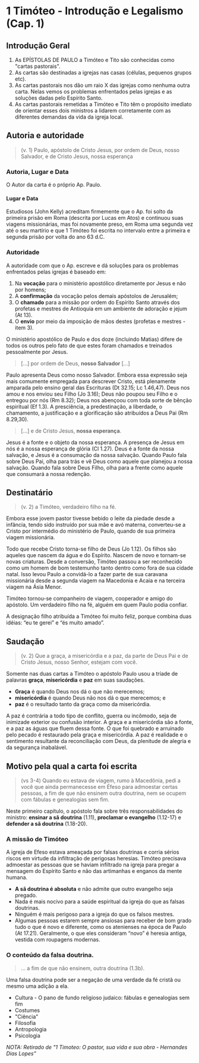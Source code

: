 # 1 Timóteo - Introdução e Legalismo (Cap. 1)

## Introdução Geral

1. As EPÍSTOLAS DE PAULO a Timóteo e Tito são conhecidas como "cartas pastorais".
2. As cartas são destinadas a igrejas nas casas (células, pequenos grupos etc).
3. As cartas pastorais nos dão um raio X das igrejas como nenhuma outra carta. Nelas vemos os problemas enfrentados 
   pelas igrejas e as soluções dadas pelo Espírito Santo.
4. As cartas pastorais remetidas a Timóteo e Tito têm o propósito imediato de orientar esses dois ministros a lidarem 
   corretamente com as diferentes demandas da vida da igreja local.

## Autoria e autoridade

> (v. 1) Paulo, apóstolo de Cristo Jesus, por ordem de Deus, nosso Salvador, e de Cristo Jesus, nossa esperança

### Autoria, Lugar e Data

O Autor da carta é o próprio Ap. Paulo.

#### Lugar e Data

Estudiosos (John Kelly) acreditam firmemente que o Ap. foi solto da primeira prisão em Roma (descrita por Lucas em Atos) e continuou suas viagens missionárias, 
mas foi novamente preso, em Roma uma segunda vez até o seu martírio e que 1 Timóteo foi escrita no intervalo entre a primeira e segunda prisão por volta do ano 63 d.C.

### Autoridade

A autoridade com que o Ap. escreve e dá soluções para os problemas enfrentados pelas igrejas é baseado em:

1. Na **vocação** para o ministério apostólico diretamente por Jesus e não por homens;
2. A **confirmação** da vocação pelos demais apóstolos de Jerusalém;
3. O **chamado** para a missão por ordem do Espírito Santo através dos profetas e mestres de Antioquia em um ambiente de adoração e jejum (At 13).
4. O **envio** por meio da imposição de mãos destes (profetas e mestres - item 3).

O ministério apostólico de Paulo e dos doze (incluindo Matias) difere de todos os outros pelo fato de que estes foram chamados e treinados pessoalmente por Jesus.

> [...] por ordem de Deus, **nosso Salvador** [...]

Paulo apresenta Deus como nosso Salvador. Embora essa expressão seja mais comumente empregada para descrever Cristo, está plenamente amparada pelo ensino geral das Escrituras (Dt 32.15; Lc 1.46,47). Deus nos amou e nos enviou seu Filho (Jo 3.16); Deus não poupou seu Filho e o entregou por nós (Rm 8.32); Deus nos abençoou com toda sorte de bênção espiritual (Ef 1.3). A presciência, a predestinação, a liberdade, o chamamento, a justificação e a glorificação são atribuídos a Deus Pai (Rm 8.29,30).

> [...] e de Cristo Jesus, **nossa esperança**.

Jesus é a fonte e o objeto da nossa esperança. A presença de Jesus em nós é a nossa esperança de glória (Cl 1.27). Deus é a fonte da nossa salvação, e Jesus é a consumação da nossa salvação. Quando Paulo fala sobre Deus Pai, olha para trás e vê Deus como aquele que planejou a nossa salvação. Quando fala sobre Deus Filho, olha para a frente como aquele que consumará a nossa redenção.

## Destinatário

> (v. 2) a Timóteo, verdadeiro filho na fé.

Embora esse jovem pastor tivesse bebido o leite da piedade desde a infância, tendo sido instruído por sua mãe e avó materna, converteu-se a Cristo por intermédio do ministério de Paulo, quando de sua primeira viagem missionária.

Todo que recebe Cristo torna-se filho de Deus (Jo 1.12). Os filhos são aqueles que nascem da água e do Espírito. Nascem de novo e tornam-se novas criaturas. Desde a conversão, Timóteo passou a ser reconhecido como um homem de bom testemunho tanto dentro como fora de sua cidade natal. Isso levou Paulo a convidá-lo a fazer parte de sua caravana missionária desde a segunda viagem na Macedonia e Acaia e na terceira viagem na Ásia Menor.

Timóteo tornou-se companheiro de viagem, cooperador e amigo do apóstolo. Um verdadeiro filho na fé, alguém em quem Paulo podia confiar. 

A designação filho atribuída a Timóteo foi muito feliz, porque combina duas idéias: “eu te gerei” e “és muito amado”.

## Saudação

> (v. 2) Que a graça, a misericórdia e a paz, da parte de Deus Pai e de Cristo Jesus, nosso Senhor, estejam com você.

Somente nas duas cartas a Timóteo o apóstolo Paulo usou a tríade de palavras **graça**, **misericórdia** e **paz** em suas saudações.

- **Graça** é quando Deus nos dá o que não merecemos; 
- **misericórdia** é quando Deus não nos dá o que merecemos; e 
- **paz** é o resultado tanto da graça como da misericórdia.

A paz é contrária a todo tipo de conflito, guerra ou incômodo, seja de inimizade exterior ou confusão interior. A graça e a misericórdia são a fonte, e a paz as águas que fluem dessa fonte. O que foi quebrado e arruinado pelo pecado é restaurado pela graça e misericórdia. A paz é realidade e o sentimento resultante da reconciliação com Deus, da plenitude de alegria e da segurança inabalável.

## Motivo pela qual a carta foi escrita

> (vs 3-4) Quando eu estava de viagem, rumo à Macedônia, pedi a você que ainda permanecesse em Éfeso para admoestar certas pessoas, a fim de que não ensinem outra doutrina, nem se ocupem com fábulas e genealogias sem fim.

Neste primeiro capítulo, o apóstolo fala sobre três responsabilidades do ministro: **ensinar a sã doutrina** (1.11), **proclamar o evangelho** (1.12-17) e **defender a sã doutrina** (1.18-20).

### A missão de Timóteo

A igreja de Efeso estava ameaçada por falsas doutrinas e corria sérios riscos em virtude da infiltração de perigosas heresias. Timóteo precisava admoestar as pessoas que se haviam infiltrado na igreja para pregar a mensagem do Espírito Santo e não das artimanhas e enganos da mente humana.

- **A sã doutrina é absoluta** e não admite que outro evangelho seja pregado. 
- Nada é mais nocivo para a saúde espiritual da igreja do que as falsas doutrinas. 
- Ninguém é mais perigoso para a igreja do que os falsos mestres. 
- Algumas pessoas estarem sempre ansiosas para receber de bom grado tudo o que é novo e diferente, como os atenienses na época de Paulo (At 17.21). Geralmente, o que eles consideram “novo” é heresia antiga, vestida com roupagens modernas.

### O conteúdo da falsa doutrina.

> ... a fim de que não ensinem, outra doutrina (1.3b).

Uma falsa doutrina pode ser a negação de uma verdade da fé cristã ou mesmo uma adição a ela.

- Cultura - O pano de fundo religioso judaico: fábulas e genealogias sem fim
- Costumes
- "Ciência"
- Filosofia
- Antropologia
- Psicologia




*NOTA: Retirado de "1 Timoteo: O pastor, sua vida e sua obra - Hernandes Dias Lopes"*


